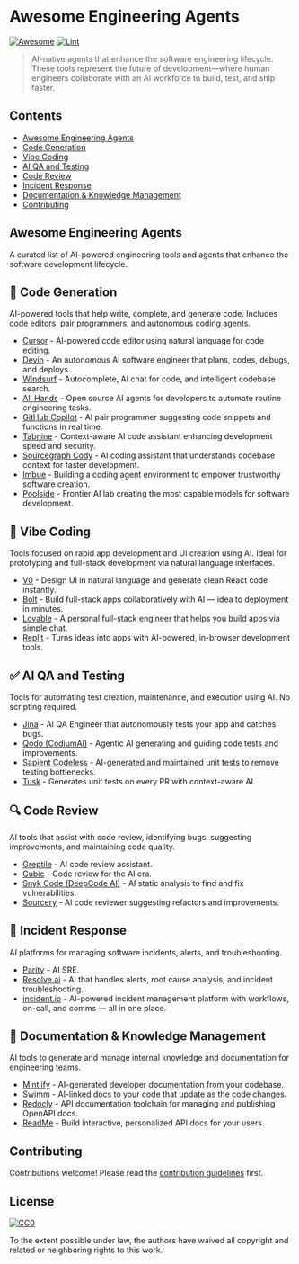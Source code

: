 # Awesome Engineering Agents

[![Awesome](https://awesome.re/badge.svg)](https://awesome.re) [![Lint](https://github.com/thecskc/awesome-engineering-agents/actions/workflows/lint.yml/badge.svg)](https://github.com/thecskc/awesome-engineering-agents/actions/workflows/lint.yml)

> AI-native agents that enhance the software engineering lifecycle. These tools represent the future of development—where human engineers collaborate with an AI workforce to build, test, and ship faster.

## Contents

- [Awesome Engineering Agents](#awesome-engineering-agents)
- [Code Generation](#-code-generation)
- [Vibe Coding](#-vibe-coding)
- [AI QA and Testing](#-ai-qa-and-testing)
- [Code Review](#-code-review)
- [Incident Response](#-incident-response)
- [Documentation & Knowledge Management](#-documentation--knowledge-management)
- [Contributing](#contributing)

## Awesome Engineering Agents

A curated list of AI-powered engineering tools and agents that enhance the software development lifecycle.

## 🧠 Code Generation
AI-powered tools that help write, complete, and generate code. Includes code editors, pair programmers, and autonomous coding agents.

- [Cursor](https://www.cursor.com) - AI-powered code editor using natural language for code editing.
- [Devin](https://devin.ai) - An autonomous AI software engineer that plans, codes, debugs, and deploys.
- [Windsurf](https://windsurf.com) - Autocomplete, AI chat for code, and intelligent codebase search.
- [All Hands](https://www.all-hands.dev) - Open source AI agents for developers to automate routine engineering tasks.
- [GitHub Copilot](https://github.com/features/copilot) - AI pair programmer suggesting code snippets and functions in real time.
- [Tabnine](https://www.tabnine.com) - Context-aware AI code assistant enhancing development speed and security.
- [Sourcegraph Cody](https://sourcegraph.com/cody) - AI coding assistant that understands codebase context for faster development.
- [Imbue](https://imbue.com) - Building a coding agent environment to empower trustworthy software creation.
- [Poolside](https://poolside.ai) - Frontier AI lab creating the most capable models for software development.

## 🎨 Vibe Coding
Tools focused on rapid app development and UI creation using AI. Ideal for prototyping and full-stack development via natural language interfaces.

- [V0](https://v0.dev) - Design UI in natural language and generate clean React code instantly.
- [Bolt](https://boltai.co) - Build full-stack apps collaboratively with AI — idea to deployment in minutes.
- [Lovable](https://lovable.dev) - A personal full-stack engineer that helps you build apps via simple chat.
- [Replit](https://replit.com) - Turns ideas into apps with AI-powered, in-browser development tools.

## ✅ AI QA and Testing
Tools for automating test creation, maintenance, and execution using AI. No scripting required.

- [Jina](https://www.usejina.com) - AI QA Engineer that autonomously tests your app and catches bugs.
- [Qodo (CodiumAI)](https://www.qodo.ai) - Agentic AI generating and guiding code tests and improvements.
- [Sapient Codeless](https://sapient.ai) - AI-generated and maintained unit tests to remove testing bottlenecks.
- [Tusk](https://www.usetusk.ai) - Generates unit tests on every PR with context-aware AI.

## 🔍 Code Review
AI tools that assist with code review, identifying bugs, suggesting improvements, and maintaining code quality.

- [Greptile](https://www.greptile.com) - AI code review assistant.
- [Cubic](https://www.cubic.dev) - Code review for the AI era.
- [Snyk Code (DeepCode AI)](https://snyk.io/product/code) - AI static analysis to find and fix vulnerabilities.
- [Sourcery](https://sourcery.ai) - AI code reviewer suggesting refactors and improvements.

## 🚨 Incident Response
AI platforms for managing software incidents, alerts, and troubleshooting.

- [Parity](https://tryparity.com) - AI SRE.
- [Resolve.ai](https://resolve.ai) - AI that handles alerts, root cause analysis, and incident troubleshooting.
- [incident.io](https://incident.io) - AI-powered incident management platform with workflows, on-call, and comms — all in one place.

## 📄 Documentation & Knowledge Management
AI tools to generate and manage internal knowledge and documentation for engineering teams.

- [Mintlify](https://mintlify.com) - AI-generated developer documentation from your codebase.
- [Swimm](https://swimm.io) - AI-linked docs to your code that update as the code changes.
- [Redocly](https://redocly.com) - API documentation toolchain for managing and publishing OpenAPI docs.
- [ReadMe](https://readme.com) - Build interactive, personalized API docs for your users.

## Contributing

Contributions welcome! Please read the [contribution guidelines](https://github.com/sindresorhus/awesome/blob/main/contributing.md) first.

## License

[![CC0](https://mirrors.creativecommons.org/presskit/icons/cc.svg?ref=chooser-v1)](https://creativecommons.org/publicdomain/zero/1.0/)

To the extent possible under law, the authors have waived all copyright and related or neighboring rights to this work.
